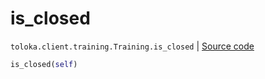 # is_closed
`toloka.client.training.Training.is_closed` | [Source code](https://github.com/Toloka/toloka-kit/blob/v0.1.24/src/client/training.py#L111)

```python
is_closed(self)
```

